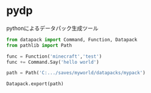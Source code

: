 # pydp

pythonによるデータパック生成ツール


```python
from datapack import Command, Function, Datapack
from pathlib import Path

func = Function('minecraft','test')
func += Command.Say('hello world')

path = Path('C:.../saves/myworld/datapacks/mypack')

Datapack.export(path)
```